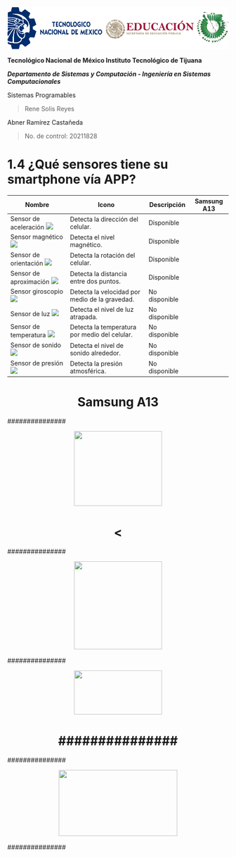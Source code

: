 <img src="Img_Escuela.png">

**Tecnológico​ ​Nacional​ ​de​ ​México Instituto Tecnológico de Tijuana**

***Departamento de Sistemas y Computación - Ingeniería en Sistemas Computacionales***

Sistemas Programables

  > Rene Solis Reyes

Abner Ramírez Castañeda

  > No. de control: 20211828

# 1.4  ¿Qué sensores tiene su smartphone vía APP?

| Nombre                 | Icono | Descripción                                    | Samsung A13   |
|------------------------|-------|------------------------------------------------|---------------|
| Sensor de aceleración  ![](SensoresSmartphone/Img_IcoAccel)| Detecta la dirección del celular.              | Disponible    |
| Sensor magnético       ![](SensoresSmartphone/Img_IcoMagnet)| Detecta el nivel magnético.                    | Disponible    |
| Sensor de orientación  ![](SensoresSmartphone/Img_IcoOrient)| Detecta la rotación del celular.               | Disponible    |
| Sensor de aproximación ![](SensoresSmartphone/Img_IcoProx)| Detecta la distancia entre dos puntos.         | Disponible    |
| Sensor giroscopio      ![](SensoresSmartphone/Img_IcoGiro)| Detecta la velocidad por medio de la gravedad. | No disponible |
| Sensor de luz          ![](SensoresSmartphone/Img_IcoLuz)| Detecta el nivel de luz atrapada.              | No disponible |
| Sensor de temperatura  ![](SensoresSmartphone/Img_IcoTemp)| Detecta la temperatura por medio del celular.  | No disponible |
| Sensor de sonido       ![](SensoresSmartphone/Img_IcoSonido)| Detecta el nivel de sonido alrededor.          | No disponible |
| Sensor de presión      ![](SensoresSmartphone/Img_IcoPresi)| Detecta la presión atmosférica.                | No disponible |

<center>
  <div>
    <h1>Samsung A13</h1>
    <p align="justify">
      ###############
    </p>
  <img src="###############<.png" width="200" height="170">
    <h1><</h1>
    <p align="justify">
      ###############
    </p>
  <img src="###############.png" width="200" height="200">
    <p align="justify">
      ###############
    </p>
  <img src="###############.PNG" width="200" height="100">
    <h1>###############</h1>
    <p align="justify">
      ###############
    </p>
  <img src="###############.PNG" width="270" height="150">
    <p align="justify">
      ###############
    </p>
  </div>
</center>
